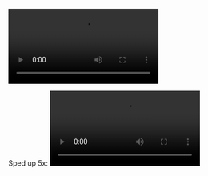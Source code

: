 <!-- This is a hack since Github does not display videos by themselves. -->

![Video of rigid-collide-4 fracture pattern](./rigid-collide-4-record.mp4)

Sped up 5x:
![Video of rigid-collide-4 fracture, sped up 5x](./rigid-collide-4-fast.mp4)
